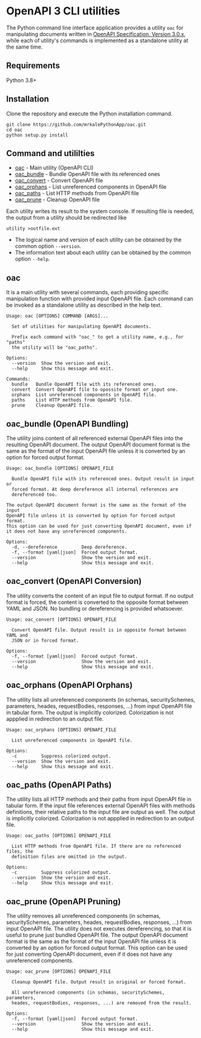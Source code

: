# OpenAPI 3 CLI utilities
The Python command line interface application provides a utility `oac`
for manipulating documents written in
[OpenAPI Specification, Version 3.0.x](https://swagger.io/specification/),
while each of utility's commands is implemented as a standalone utility
at the same time.

## Requirements
Python 3.8+

## Installation
Clone the repository and execute the Python installation command.

```
git clone https://github.com/mrkalePythonApp/oac.git
cd oac
python setup.py install
```


<a id="commands"></a>
## Command and utililties

- [oac](#oac) - Main utility (OpenAPI CLI)
- [oac_bundle](#bundle) - Bundle OpenAPI file with its referenced ones
- [oac_convert](#convert) - Convert OpenAPI file
- [oac_orphans](#orphans) - List unreferenced components in OpenAPI file
- [oac_paths](#paths) - List HTTP methods from OpenAPI file
- [oac_prune](#prune) - Cleanup OpenAPI file

Each utility writes its result to the system console. If resulting file
is needed, the output from a utility should be redirected like

```
utility >outfile.ext
```

- The logical name and version of each utility can be obtained by the common
  option `--version`.
- The information text about each utility can be obtained by the common
  option `--help`.


<a id="oac"></a>
## oac

It is a main utility with several commands, each providing specific manipulation
function with provided input OpenAPI file.
Each command can be invoked as a standalone utility as described in the help
text.

```
Usage: oac [OPTIONS] COMMAND [ARGS]...

  Set of utilities for manipulating OpenAPI documents.

  Prefix each command with "oac_" to get a utility name, e.g., for "paths"
  the utility will be "oac_paths".

Options:
  --version  Show the version and exit.
  --help     Show this message and exit.

Commands:
  bundle   Bundle OpenAPI file with its referenced ones.
  convert  Convert OpenAPI file to opossite format or input one.
  orphans  List unreferenced components in OpenAPI file.
  paths    List HTTP methods from OpenAPI file.
  prune    Cleanup OpenAPI file.
```


<a id="bundle"></a>
## oac_bundle (OpenAPI Bundling)

The utility joins content of all referenced external OpenAPI files
into the resulting OpenAPI document.
The output OpenAPI document format is the same as the format of the input
OpenAPI file unless it is converted by an option for forced output format.

```
Usage: oac_bundle [OPTIONS] OPENAPI_FILE

  Bundle OpenAPI file with its referenced ones. Output result in input or
  forced format. At deep dereference all internal references are
  dereferenced too.

The output OpenAPI document format is the same as the format of the input
OpenAPI file unless it is converted by option for forced output format.
This option can be used for just converting OpenAPI document, even if
it does not have any unreferenced components.

Options:
  -d, --dereference         Deep dereference.
  -f, --format [yaml|json]  Forced output format.
  --version                 Show the version and exit.
  --help                    Show this message and exit.
```


<a id="convert"></a>
## oac_convert (OpenAPI Conversion)

The utility converts the content of an input file to output format.
If no output format is forced, the content is converted to the opposite
format between YAML and JSON.
No bundling or dereferencing is provided whatsoever.
```
Usage: oac_convert [OPTIONS] OPENAPI_FILE

  Convert OpenAPI file. Output result is in opposite format between YAML and
  JSON or in forced format.

Options:
  -f, --format [yaml|json]  Forced output format.
  --version                 Show the version and exit.
  --help                    Show this message and exit.
```


<a id="orphans"></a>
## oac_orphans (OpenAPI Orphans)

The utility lists all unreferenced components (in schemas, securitySchemes,
parameters, heades, requestBodies, responses, ...) from input OpenAPI file
in tabular form.
The output is implicitly colorized. Colorization is not appplied in redirection
to an output file.

```
Usage: oac_orphans [OPTIONS] OPENAPI_FILE

  List unreferenced components in OpenAPI file.

Options:
  -c         Suppress colorized output.
  --version  Show the version and exit.
  --help     Show this message and exit.
```


<a id="paths"></a>
## oac_paths (OpenAPI Paths)

The utility lists all HTTP methods and their paths from input OpenAPI file
in tabular form. If the input file references external OpenAPI files
with methods definitions, their relative paths to the input file are output
as well.
The output is implicitly colorized. Colorization is not appplied in redirection
to an output file.

```
Usage: oac_paths [OPTIONS] OPENAPI_FILE

  List HTTP methods from OpenAPI file. If there are no referenced files, the
  definition files are omitted in the output.

Options:
  -c         Suppress colorized output.
  --version  Show the version and exit.
  --help     Show this message and exit.
```


<a id="prune"></a>
## oac_prune (OpenAPI Pruning)

The utility removes all unreferenced components (in schemas, securitySchemes,
parameters, heades, requestBodies, responses, ...) from input OpenAPI file.
The utility does not executes dereferencing, so that it is useful to prune
just bundled OpenAPI file.
The output OpenAPI document format is the same as the format of the input
OpenAPI file unless it is converted by an option for forced output format.
This option can be used for just converting OpenAPI document, even if it does
not have any unreferenced components.

```
Usage: oac_prune [OPTIONS] OPENAPI_FILE

  Cleanup OpenAPI file. Output result in original or forced format.

  All unreferenced components (in schemas, securitySchemes, parameters,
  heades, requestBodies, responses, ...) are removed from the result.

Options:
  -f, --format [yaml|json]  Forced output format.
  --version                 Show the version and exit.
  --help                    Show this message and exit.
```